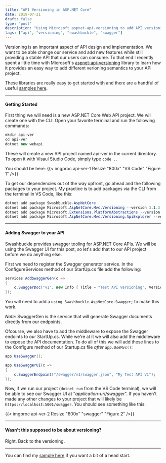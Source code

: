```yaml
---
title: "API Versioning in ASP.NET Core"
date: 2019-07-21
draft: false
type: "post"
description: "Using Microsoft aspnet-api-versioning to add API versioning semantics to your ASP.NET Core API"
tags: ["api", "versioning", "swashbuckle", "swagger"]
---
```


Versioning is an important aspect of API design and implementation. We want to be able change our service and add new features while still providing a stable API that our users can consume. To that end I recently spent a little time with Microsoft's [aspnet-api-versioning](https://github.com/microsoft/aspnet-api-versioning) library to learn how it provides an easy way to add different verioning semantics to your API project.

These libraries are really easy to get started with and there are a handful of useful [samples here](https://github.com/microsoft/aspnet-api-versioning/tree/master/samples).

---

#### Getting Started

First thing we will need is a new ASP.NET Core Web API project. We will create one with the CLI. Open your favorite terminal and run the following commands:

```csharp
mkdir api-ver
cd api-ver
dotnet new webapi
```

These will create a new API project named api-ver in the current directory. To open it with Visaul Studio Code, simply type `code .`.

You should be here:
{{< imgproc api-ver-1 Resize "800x" "VS Code" "Figure 1" />}}

To get our dependencies out of the way upfront, go ahead and the following packages to your project. My practice is to add packages via the CLI from the terminal in VS Code, like this:

```csharp
dotnet add package Swashbuckle.AspNetCore
dotnet add package Microsoft.AspNetCore.Mvc.Versioning --version 3.1.3
dotnet add package Microsoft.Extensions.PlatformAbstractions --version 1.1.0
dotnet add package Microsoft.AspNetCore.Mvc.Versioning.ApiExplorer --version 3.2.0
```

---

#### Adding Swagger to your API

Swashbuckle provides swagger tooling for ASP.NET Core APIs. We will be using the Swagger UI for this post, so let's add that to our API project before we do anything else.

First we need to register the Swagger generator service. In the ConfigureServices method of our StartUp.cs file add the following:

```csharp
services.AddSwaggerGen(c =>
{
    c.SwaggerDoc("v1", new Info { Title = "Test API Versioning", Version = "v1" });
});
```

You will need to add a `using Swashbuckle.AspNetCore.Swagger;` to make this work.

*Note:* SwaggerGen is the service that will generate Swagger documents directly from our endpoints.

Ofcourse, we also have to add the middleware to expose the Swagger endoints to our StartUp.cs. While we're at it we will also add the middleware to expose the API documentation. To do all of this we will add these lines to the Configure method of our Startup.cs file *after* `app.UseMvc()`:

```csharp
app.UseSwagger();

app.UseSwaggerUI(c =>
{
    c.SwaggerEndpoint("/swagger/v1/swagger.json", "My Test API V1");
});
```

Now, if we run our project (`dotnet run` from the VS Code terminal), we will be able to see our Swagger UI at "*application-url/swagger*". If you haven't made any other changes to your project that will likely be `https://localhost:5001/swagger`. You should see something like this:

{{< imgproc api-ver-2 Resize "800x" "swagger" "Figure 2" />}}

---

#### Wasn't this supposed to be about versioning?

Right. Back to the versioning.

---

You can find my [sample here](https://github.com/tsadams1973/dotnet-core/tree/master/api-ver) if you want a bit of a head start.
